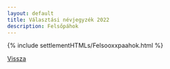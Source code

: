```yaml
---
layout: default
title: Választási névjegyzék 2022
description: Felsőpáhok
---
```


{% include settlementHTMLs/Felsooxxpaahok.html %}

[Vissza](./)